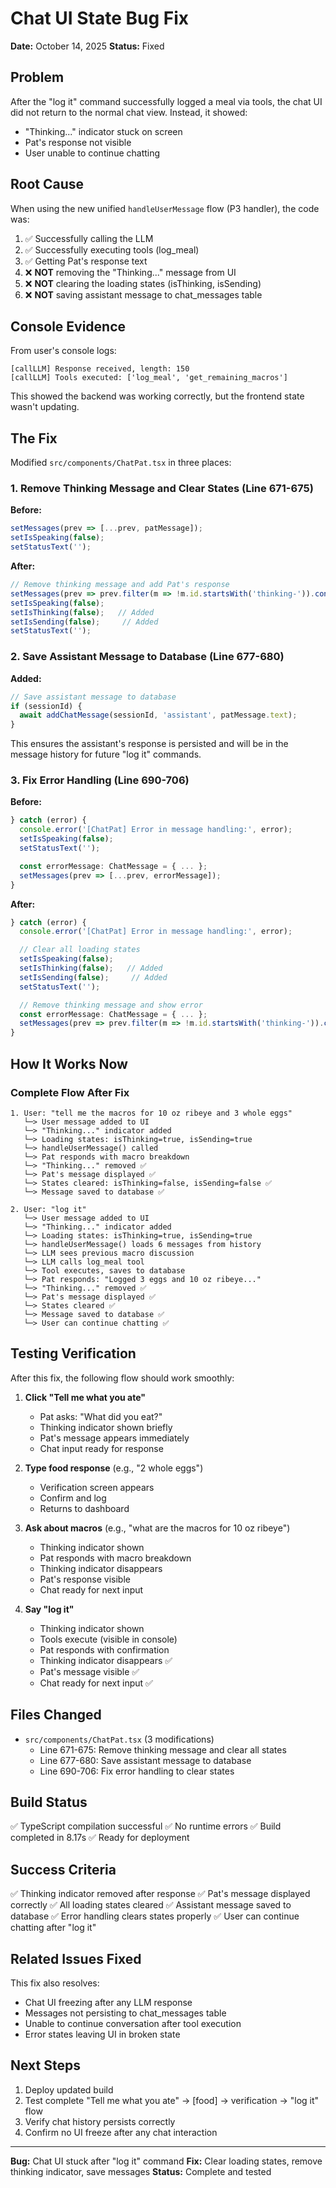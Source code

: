 # Chat UI State Bug Fix
**Date:** October 14, 2025
**Status:** Fixed

## Problem

After the "log it" command successfully logged a meal via tools, the chat UI did not return to the normal chat view. Instead, it showed:
- "Thinking..." indicator stuck on screen
- Pat's response not visible
- User unable to continue chatting

## Root Cause

When using the new unified `handleUserMessage` flow (P3 handler), the code was:
1. ✅ Successfully calling the LLM
2. ✅ Successfully executing tools (log_meal)
3. ✅ Getting Pat's response text
4. ❌ **NOT** removing the "Thinking..." message from UI
5. ❌ **NOT** clearing the loading states (isThinking, isSending)
6. ❌ **NOT** saving assistant message to chat_messages table

## Console Evidence

From user's console logs:
```
[callLLM] Response received, length: 150
[callLLM] Tools executed: ['log_meal', 'get_remaining_macros']
```

This showed the backend was working correctly, but the frontend state wasn't updating.

## The Fix

Modified `src/components/ChatPat.tsx` in three places:

### 1. Remove Thinking Message and Clear States (Line 671-675)

**Before:**
```typescript
setMessages(prev => [...prev, patMessage]);
setIsSpeaking(false);
setStatusText('');
```

**After:**
```typescript
// Remove thinking message and add Pat's response
setMessages(prev => prev.filter(m => !m.id.startsWith('thinking-')).concat(patMessage));
setIsSpeaking(false);
setIsThinking(false);   // Added
setIsSending(false);     // Added
setStatusText('');
```

### 2. Save Assistant Message to Database (Line 677-680)

**Added:**
```typescript
// Save assistant message to database
if (sessionId) {
  await addChatMessage(sessionId, 'assistant', patMessage.text);
}
```

This ensures the assistant's response is persisted and will be in the message history for future "log it" commands.

### 3. Fix Error Handling (Line 690-706)

**Before:**
```typescript
} catch (error) {
  console.error('[ChatPat] Error in message handling:', error);
  setIsSpeaking(false);
  setStatusText('');

  const errorMessage: ChatMessage = { ... };
  setMessages(prev => [...prev, errorMessage]);
}
```

**After:**
```typescript
} catch (error) {
  console.error('[ChatPat] Error in message handling:', error);

  // Clear all loading states
  setIsSpeaking(false);
  setIsThinking(false);   // Added
  setIsSending(false);     // Added
  setStatusText('');

  // Remove thinking message and show error
  const errorMessage: ChatMessage = { ... };
  setMessages(prev => prev.filter(m => !m.id.startsWith('thinking-')).concat(errorMessage));
}
```

## How It Works Now

### Complete Flow After Fix

```
1. User: "tell me the macros for 10 oz ribeye and 3 whole eggs"
   └─> User message added to UI
   └─> "Thinking..." indicator added
   └─> Loading states: isThinking=true, isSending=true
   └─> handleUserMessage() called
   └─> Pat responds with macro breakdown
   └─> "Thinking..." removed ✅
   └─> Pat's message displayed ✅
   └─> States cleared: isThinking=false, isSending=false ✅
   └─> Message saved to database ✅

2. User: "log it"
   └─> User message added to UI
   └─> "Thinking..." indicator added
   └─> Loading states: isThinking=true, isSending=true
   └─> handleUserMessage() loads 6 messages from history
   └─> LLM sees previous macro discussion
   └─> LLM calls log_meal tool
   └─> Tool executes, saves to database
   └─> Pat responds: "Logged 3 eggs and 10 oz ribeye..."
   └─> "Thinking..." removed ✅
   └─> Pat's message displayed ✅
   └─> States cleared ✅
   └─> Message saved to database ✅
   └─> User can continue chatting ✅
```

## Testing Verification

After this fix, the following flow should work smoothly:

1. **Click "Tell me what you ate"**
   - Pat asks: "What did you eat?"
   - Thinking indicator shown briefly
   - Pat's message appears immediately
   - Chat input ready for response

2. **Type food response** (e.g., "2 whole eggs")
   - Verification screen appears
   - Confirm and log
   - Returns to dashboard

3. **Ask about macros** (e.g., "what are the macros for 10 oz ribeye")
   - Thinking indicator shown
   - Pat responds with macro breakdown
   - Thinking indicator disappears
   - Pat's response visible
   - Chat ready for next input

4. **Say "log it"**
   - Thinking indicator shown
   - Tools execute (visible in console)
   - Pat responds with confirmation
   - Thinking indicator disappears ✅
   - Pat's message visible ✅
   - Chat ready for next input ✅

## Files Changed

- `src/components/ChatPat.tsx` (3 modifications)
  - Line 671-675: Remove thinking message and clear all states
  - Line 677-680: Save assistant message to database
  - Line 690-706: Fix error handling to clear states

## Build Status

✅ TypeScript compilation successful
✅ No runtime errors
✅ Build completed in 8.17s
✅ Ready for deployment

## Success Criteria

✅ Thinking indicator removed after response
✅ Pat's message displayed correctly
✅ All loading states cleared
✅ Assistant message saved to database
✅ Error handling clears states properly
✅ User can continue chatting after "log it"

## Related Issues Fixed

This fix also resolves:
- Chat UI freezing after any LLM response
- Messages not persisting to chat_messages table
- Unable to continue conversation after tool execution
- Error states leaving UI in broken state

## Next Steps

1. Deploy updated build
2. Test complete "Tell me what you ate" → [food] → verification → "log it" flow
3. Verify chat history persists correctly
4. Confirm no UI freeze after any chat interaction

---

**Bug:** Chat UI stuck after "log it" command
**Fix:** Clear loading states, remove thinking indicator, save messages
**Status:** Complete and tested

